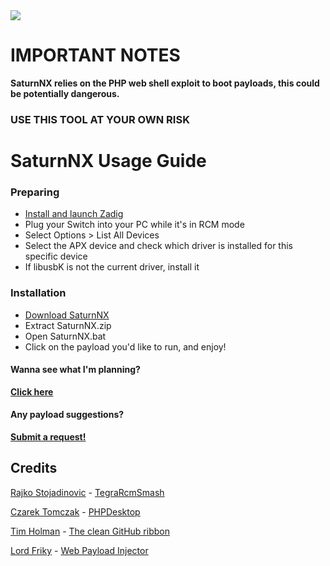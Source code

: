 <a href="https://github.com/kckarnige/saturnNX/releases">
<img style="display: block; margin-left: auto; margin-right: auto; text-align: center; margin: 0 auto;" src="https://kckarnige.github.io/saturnNX/saturnNX.png">
</a>

# IMPORTANT NOTES
**SaturnNX relies on the PHP web shell exploit to boot payloads, this could be potentially dangerous.**

### USE THIS TOOL AT YOUR OWN RISK

# SaturnNX Usage Guide

### Preparing
- [Install and launch Zadig](https://zadig.akeo.ie/)
- Plug your Switch into your PC while it's in RCM mode
- Select Options > List All Devices
- Select the APX device and check which driver is installed for this specific device
- If libusbK is not the current driver, install it

### Installation
- [Download SaturnNX](https://github.com/kckarnige/saturnNX/releases)
- Extract SaturnNX.zip
- Open SaturnNX.bat
- Click on the payload you'd like to run, and enjoy!

#### Wanna see what I'm planning?
[**Click here**](https://github.com/kckarnige/saturnNX/blob/master/plans.md)

#### Any payload suggestions?
[**Submit a request!**](https://github.com/kckarnige/saturnNX/issues/new/choose)


## Credits
[Rajko Stojadinovic](https://github.com/rajkosto) - [TegraRcmSmash](https://github.com/rajkosto/TegraRcmSmash)

[Czarek Tomczak](https://github.com/cztomczak) - [PHPDesktop](https://github.com/cztomczak/phpdesktop)

[Tim Holman](https://github.com/tholman) - [The clean GitHub ribbon](https://github.com/tholman/github-corners)

[Lord Friky](https://github.com/lordfriky) - [Web Payload Injector](https://webcfw.sdsetup.com/)
